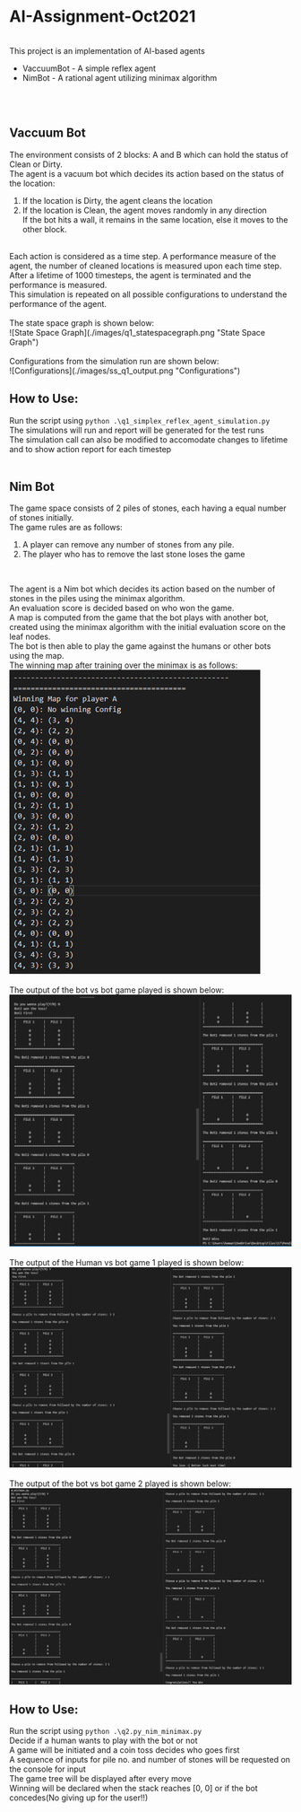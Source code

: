 # AI-Assignment-Oct2021
<br>
This project is an implementation of AI-based agents <br>

* VaccuumBot    - A simple reflex agent
* NimBot        - A rational agent utilizing minimax algorithm
<br>
<br>

## Vaccuum Bot
The environment consists of 2 blocks: A and B which can hold the status of Clean or Dirty.<br>
The agent is a vacuum bot which decides its action based on the status of the location:<br>
1. If the location is Dirty, the agent cleans the location<br>
2. If the location is Clean, the agent moves randomly in any direction<br>
If the bot hits a wall, it remains in the same location, else it moves to the other block.<br>
<br>
Each action is considered as a time step. A performance measure of the agent,  the number of cleaned locations is measured upon each time step.<br> 
After a lifetime of 1000 timesteps, the agent is terminated and the performance is measured.<br>
This simulation is repeated on all possible configurations to understand the performance of the agent.<br>
<br>
The state space graph is shown below:<br>
![State Space Graph](./images/q1_statespacegraph.png "State Space Graph")<br>
<br>
Configurations from the simulation run are shown below:<br>
![Configurations](./images/ss_q1_output.png "Configurations")<br>

## How to Use:
Run the script using ```python .\q1_simplex_reflex_agent_simulation.py```<br>
The simulations will run and report will be generated for the test runs<br>
The simulation call can also be modified to accomodate changes to lifetime and to show action report for each timestep<br>
<br>

## Nim Bot
The game space consists of 2 piles of stones, each having a equal number of stones initially.<br>
The game rules are as follows:<br>
1. A player can remove any number of stones from any pile.<br>
2. The player who has to remove the last stone loses the game<br>
<br>

The agent is a Nim bot which decides its action based on the number of stones in the piles using the minimax algorithm.<br>
An evaluation score is decided based on who won the game.<br>
A map is computed from the game that the bot plays with another bot, created using the minimax algorithm with the initial evaluation score on the leaf nodes.<br>
The bot is then able to play the game against the humans or other bots using the map.<br>
The winning map after training over the minimax is as follows:<br>
![Winning Map](./images/ss_q2_winningmap.png "Winning Map")<br>
<br>
The output of the bot vs bot game played is shown below:<br>
![Bot vs Bot](./images/ss_q2_botvbot.png "Bot vs Bot")<br>
<br>
The output of the Human vs bot game 1 played is shown below:<br>
![Human vs Bot](./images/ss_q2_humanvbot1.png "Human vs Bot")<br>
<br>
The output of the bot vs bot game 2 played is shown below:<br>
![Human vs Bot](./images/ss_q2_humanvbot2.png "Human vs Bot")<br>
## How to Use:
Run the script using ```python .\q2.py_nim_minimax.py```<br>
Decide if a human wants to play with the bot or not<br>
A game will be initiated and a coin toss decides who goes first<br>
A sequence of inputs for pile no. and number of stones will be requested on the console for input<br>
The game tree will be displayed after every move<br>
Winning will be declared when the stack reaches [0, 0] or if the bot concedes(No giving up for the user!!)<br>

